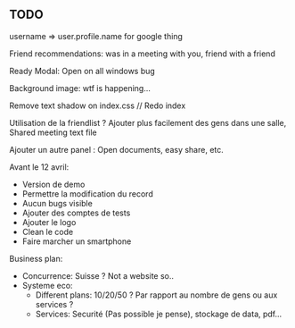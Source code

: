 ## TODO
username => user.profile.name for google thing

Friend recommendations: was in a meeting with you,
                        friend with a friend

Ready Modal: Open on all windows bug

Background image: wtf is happening...

Remove text shadow on index.css // Redo index

Utilisation de la friendlist ? Ajouter plus facilement des gens dans une salle,
Shared meeting text file

Ajouter un autre panel : Open documents, easy share, etc.

Avant le 12 avril:
  * Version de demo
  * Permettre la modification du record
  * Aucun bugs visible
  * Ajouter des comptes de tests
  * Ajouter le logo
  * Clean le code
  * Faire marcher un smartphone

Business plan:
  * Concurrence: Suisse ? Not a website so..
  * Systeme eco:
    * Different plans: 10/20/50 ? Par rapport au nombre de gens ou aux services ?
    * Services: Securité (Pas possible je pense), stockage de data, pdf...
